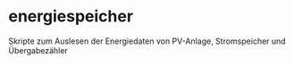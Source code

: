 # energiespeicher
Skripte zum Auslesen der Energiedaten von PV-Anlage, Stromspeicher und Übergabezähler
